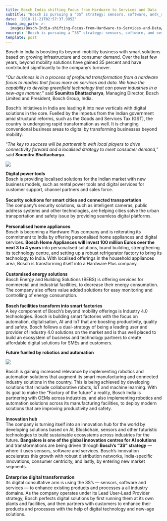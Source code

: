 ```yaml
---
title: Bosch India shifting Focus from Hardware to Services and Data
subtitle: "Bosch is pursuing a “3S” strategy: sensors, software, and\_services"
date: '2018-11-21T02:57:37.985Z'
thumb_img_path: >-
  images/Bosch-India-shifting-Focus-from-Hardware-to-Services-and-Data/1*dPd4IZOIKWe2iMteiIHjXw.jpeg
excerpt: 'Bosch is pursuing a “3S” strategy: sensors, software, and services'
template: post
---
```

Bosch in India is boosting its beyond-mobility business with smart solutions based on growing infrastructure and consumer demand. Over the last few years, beyond mobility solutions have gained 35 percent and have contributed significantly to the company’s turnover.

“*Our business is in a process of profound transformation from a hardware focus to models that focus more on services and data. We have the capability to develop greenfield technology that can power industries in a new-age manner,*” said **Soumitra Bhattacharya**, Managing Director, Bosch Limited and President, Bosch Group, India.

Bosch’s initiatives in India are leading it into new verticals with digital solutions in the core. Fuelled by the impetus from the Indian government amid structural reforms, such as the Goods and Services Tax (GST), the country is undergoing rapid transformation as well. It is changing conventional business areas to digital by transforming businesses beyond mobility.

“*The key to success will be partnership with local players to drive connectivity forward and a localised strategy to meet consumer demand,*” said **Soumitra Bhattacharya**.

![](/images/Bosch-India-shifting-Focus-from-Hardware-to-Services-and-Data/1*dPd4IZOIKWe2iMteiIHjXw.jpeg)

**Digital power tools**   
Bosch is providing localised solutions for the Indian market with new business models, such as rental power tools and digital services for customer support, channel partners and sales force.  
   
**Security solutions for smart cities and connected transportation**  
The company’s security solutions, such as intelligent cameras, public address systems and other technologies, are helping cities solve the urban transportation and safety issue by providing seamless digital platforms.  
   
**Personalised home appliances**   
Bosch is becoming a Hardware Plus company and is reiterating its commitment to India by offering personalised home appliances and digital services. **Bosch Home Appliances will invest 100 million Euros over the next 3 to 4 years** into personalised solutions, brand building, strengthening its technology centre, and setting up a robust refrigerator factory to bring its technology to India. With localised offerings in the household appliances area, Bosch is transforming itself into a Hardware Plus company.  
   
**Customised energy solutions**   
Bosch Energy and Building Solutions (BEBS) is offering services for commercial and industrial facilities, to decrease their energy consumption. The company also offers value added solutions for easy monitoring and controlling of energy consumption.   
   
**Bosch facilities transform into smart factories**  
A key component of Bosch’s beyond mobility offerings is Industry 4.0 technologies. Bosch is building smart factories with the focus on automation, digitalisation, AI and IoT that are boosting productivity, quality and safety. Bosch follows a dual-strategy of being a leading user and provider of Industry 4.0 solutions on the market and is thus well placed to build an ecosystem of business and technology partners to create affordable digital solutions for SMEs and customers.

**Future fuelled by robotics and automation**

![](/images/Bosch-India-shifting-Focus-from-Hardware-to-Services-and-Data/1*f6K17gt2Nty6z50wdH9QeQ.jpeg)

Bosch is gaining increased relevance by implementing robotics and automation solutions that augment its smart manufacturing and connected industry solutions in the country. This is being achieved by developing solutions that include collaborative robots, IoT and machine learning. With its goal to make the “Factory of the future” a reality, Bosch India is partnering with OEMs across industries, and also implementing robotics and automation solutions across its manufacturing facilities, to deploy modern solutions that are improving productivity and safety.  
   
**Innovation hub**   
The company is turning itself into an innovation hub for the world by developing solutions based on AI, Blockchain, sensors and other futuristic technologies to build sustainable ecosystems across industries for the future. **Bangalore is one of the global innovation centres for AI solutions** and transformations are being driven through **Bosch’s “3S” strategy** — where it uses sensors, software and services. Bosch’s innovation accelerates this growth with robust distribution networks, India-specific innovations, consumer centricity, and lastly, by entering new market segments.  
   
**Enterprise digital transformation**  
Its digital consultative arm is using the 3S’s — sensors, software and services — to enhance existing products and processes a all industry domains. As the company operates under its Lead User-Lead Provider strategy, Bosch perfects digital solutions by first running them at its own plants and facilities, and then partners with customers to enhance their products and processes with the help of digital technology and new-age solutions.
